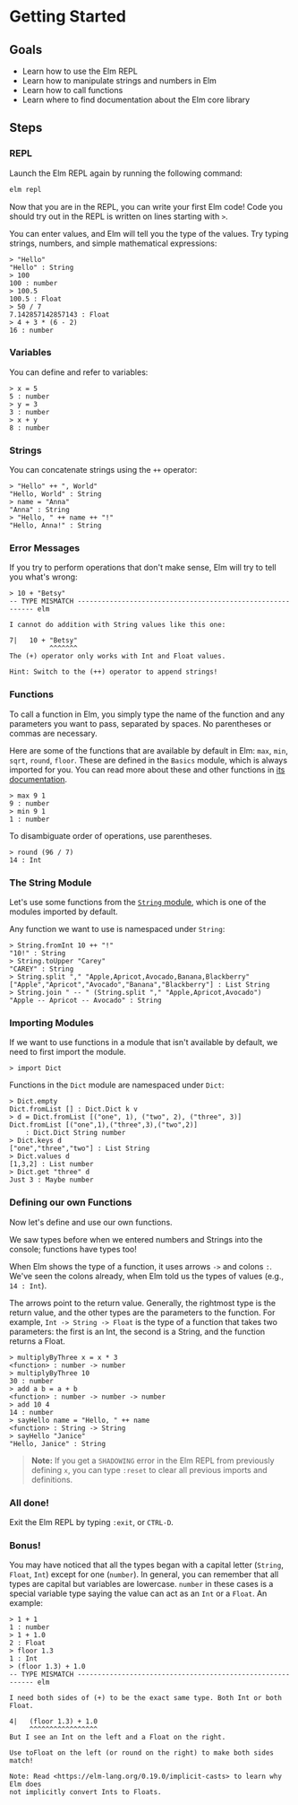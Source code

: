 # Getting Started

## Goals

  - Learn how to use the Elm REPL
  - Learn how to manipulate strings and numbers in Elm
  - Learn how to call functions
  - Learn where to find documentation about the Elm core library

## Steps

### REPL

Launch the Elm REPL again by running the following command:

```sh
elm repl
```

Now that you are in the REPL, you can write your first Elm code! Code you should try out in the REPL is written on lines starting with `>`.

You can enter values, and Elm will tell you the type of the values.  Try typing
strings, numbers, and simple mathematical expressions:

```
> "Hello"
"Hello" : String
> 100
100 : number
> 100.5
100.5 : Float
> 50 / 7
7.142857142857143 : Float
> 4 + 3 * (6 - 2)
16 : number
```

### Variables

You can define and refer to variables:

```
> x = 5
5 : number
> y = 3
3 : number
> x + y
8 : number
```

### Strings

You can concatenate strings using the `++` operator:


```
> "Hello" ++ ", World"
"Hello, World" : String
> name = "Anna"
"Anna" : String
> "Hello, " ++ name ++ "!"
"Hello, Anna!" : String
```

### Error Messages

If you try to perform operations that don't make sense, Elm will try to tell you
what's wrong:

```
> 10 + "Betsy"
-- TYPE MISMATCH ----------------------------------------------------------- elm

I cannot do addition with String values like this one:

7|   10 + "Betsy"
          ^^^^^^^
The (+) operator only works with Int and Float values.

Hint: Switch to the (++) operator to append strings!
```

### Functions

To call a function in Elm, you simply type the name of the function and any parameters you want to pass, separated by spaces.  No parentheses or commas are necessary.

Here are some of the functions that are available by default in Elm: `max`, `min`, `sqrt`, `round`, `floor`.  These are defined in the `Basics` module, which is always imported for you. You can read more about these and other functions in [its documentation](http://package.elm-lang.org/packages/elm/core/latest/Basics).

```
> max 9 1
9 : number
> min 9 1
1 : number
```

To disambiguate order of operations, use parentheses.

```
> round (96 / 7)
14 : Int
```

### The String Module

Let's use some functions from the [`String` module](http://package.elm-lang.org/packages/elm/core/latest/String), which is one of the modules imported by default.

Any function we want to use is namespaced under `String`:

```
> String.fromInt 10 ++ "!"
"10!" : String
> String.toUpper "Carey"
"CAREY" : String
> String.split "," "Apple,Apricot,Avocado,Banana,Blackberry"
["Apple","Apricot","Avocado","Banana","Blackberry"] : List String
> String.join " -- " (String.split "," "Apple,Apricot,Avocado")
"Apple -- Apricot -- Avocado" : String
```

### Importing Modules

If we want to use functions in a module that isn't available by default, we need to first import the module.

```
> import Dict
```

Functions in the `Dict` module are namespaced under `Dict`:

```
> Dict.empty
Dict.fromList [] : Dict.Dict k v
> d = Dict.fromList [("one", 1), ("two", 2), ("three", 3)]
Dict.fromList [("one",1),("three",3),("two",2)]
    : Dict.Dict String number
> Dict.keys d
["one","three","two"] : List String
> Dict.values d
[1,3,2] : List number
> Dict.get "three" d
Just 3 : Maybe number
```

### Defining our own Functions

Now let's define and use our own functions.

We saw types before when we entered numbers and Strings into the console; functions have types too!

When Elm shows the type of a function, it uses arrows `->` and colons `:`. We've seen the colons already, when Elm told us the types of values (e.g., `14 : Int`).

The arrows point to the return value.  Generally, the rightmost type is the return value, and the other types are the parameters to the function.  For example, `Int -> String -> Float` is the type of a function that takes two parameters: the first is an Int, the second is a String, and the function returns a Float.

```
> multiplyByThree x = x * 3
<function> : number -> number
> multiplyByThree 10
30 : number
> add a b = a + b
<function> : number -> number -> number
> add 10 4
14 : number
> sayHello name = "Hello, " ++ name
<function> : String -> String
> sayHello "Janice"
"Hello, Janice" : String
```

> **Note:** If you get a `SHADOWING` error in the Elm REPL from previously defining `x`, you can type `:reset` to clear all previous imports and definitions.

### All done!

Exit the Elm REPL by typing `:exit`, or `CTRL-D`.


### **Bonus!**

You may have noticed that all the types began with a capital letter (`String`, `Float`, `Int`) except for one (`number`). In general, you can remember that all types are capital but variables are lowercase. `number` in these cases is a special variable type saying the value can act as an `Int` or a `Float`. An example:

```
> 1 + 1
1 : number
> 1 + 1.0
2 : Float
> floor 1.3
1 : Int
> (floor 1.3) + 1.0
-- TYPE MISMATCH ----------------------------------------------------------- elm

I need both sides of (+) to be the exact same type. Both Int or both Float.

4|   (floor 1.3) + 1.0
     ^^^^^^^^^^^^^^^^^
But I see an Int on the left and a Float on the right.

Use toFloat on the left (or round on the right) to make both sides match!

Note: Read <https://elm-lang.org/0.19.0/implicit-casts> to learn why Elm does
not implicitly convert Ints to Floats.
```

